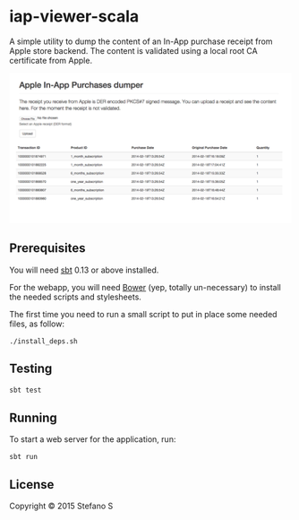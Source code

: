 # iap-viewer-scala

A simple utility to dump the content of an In-App purchase receipt from Apple store backend. The content is validated using a local root CA certificate from Apple.

![screenshot](screenshot.png)

## Prerequisites

You will need [sbt][1] 0.13 or above installed.

For the webapp, you will need [Bower][2] (yep, totally un-necessary) to install the needed scripts and stylesheets.

The first time you need to run a small script to put in place some needed files, as follow:

    ./install_deps.sh

[1]: http://www.scala-sbt.org/
[2]: http://bower.io

## Testing

    sbt test

## Running

To start a web server for the application, run:

    sbt run

## License

Copyright © 2015  Stefano S
